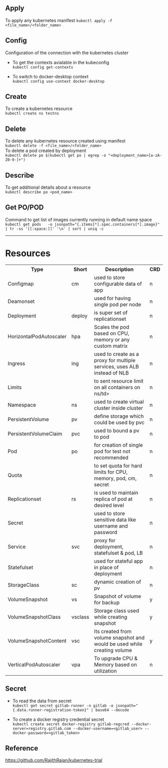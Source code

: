 ## Apply
To apply any kubernetes manifest
`kubectl apply -f <file_name>/<folder_name>`

## Config
Configuration of the connection with the kubernetes cluster

- To get the contexts avialable in the kubeconfig  
`kubectl config get-contexts`

- To switch to docker-desktop context  
`kubectl config use-context docker-desktop `

## Create
To create a kubernetes resource  
`kubectl create ns testns`

## Delete
To delete any kubernetes resource created using manifest  
`kubectl delete -f <file_name>/<folder_name>`  
To delete a pod created by deployment  
`kubectl delete po $(kubectl get po | egrep -o "<deployment_name>[a-zA-Z0-9-]+")`

## Describe
To get additional details about a resource  
`kubectl describe po <pod_name>`

## Get PO/POD
Command to get list of images currently running in default name space  
`kubectl get pods   -o jsonpath="{.items[*].spec.containers[*].image}" | tr -ss '[[:space:]]' '\n' | sort | uniq -c`

***
# Resources

<table>
    <tr>
        <th>Type</th>
        <th>Short</th>
        <th>Description</th>
        <th>CRD</th>
    </tr>
    <tr>
        <td>Configmap</td>
        <td>cm</td>
        <td>used to store configurable data of app</td>
        <td>n</td>
    </tr>  
    <tr>
        <td>Deamonset</td>
        <td></td>
        <td>used for having single pod per node</td>
        <td>n</td>
    </tr>
    <tr>
        <td>Deployment</td>
        <td>deploy</td>
        <td>is super set of replicationset</td>
        <td>n</td>
    </tr>
    <tr>
        <td>HorizontalPodAutoscaler</td>
        <td>hpa</td>
        <td>Scales the pod based on CPU, memory or any custom matrix </td>
        <td>n</td>
    </tr> 
    <tr>
        <td>Ingress</td>
        <td>ing</td>
        <td>used to create as a proxy for multiple services, uses ALB instead of NLB</td>
        <td>n</td>
    </tr>
    <tr>
        <td>Limits</td>
        <td></td>
        <td>to sent resource limit on all containers on ns/td>
        <td>n</td>
    </tr>
    <tr>
        <td>Namespace</td>
        <td>ns</td>
        <td>used to create virtual cluster inside cluster</td>
        <td>n</td>
    </tr>
    <tr>
        <td>PersistentVolume</td>
        <td>pv</td>
        <td>define storage which could be used by pvc</td>
        <td>n</td>
    </tr>
    <tr>
        <td>PersistentVolumeClaim</td>
        <td>pvc</td>
        <td>used to bound a pv to pod</td>
        <td>n</td>
    </tr>
    <tr>
        <td>Pod</td>
        <td>po</td>
        <td>for creation of single pod for test not recommended</td>
        <td>n</td>
    </tr>
    <tr>
        <td>Quota</td>
        <td></td>
        <td>to set quota for hard limits for CPU, memory, pod, cm, secret</td>
        <td>n</td>
    </tr>  
    <tr>
        <td>Replicationset</td>
        <td>rs</td>
        <td>is used to maintain replica of pod at desired level</td>
        <td>n</td>
    </tr>
    <tr>
        <td>Secret</td>
        <td></td>
        <td>used to store sensitive data like username and password</td>
        <td>n</td>
    </tr>
    <tr>
        <td>Service</td>
        <td>svc</td>
        <td>proxy for deployment, statefulset & pod, LB</td>
        <td>n</td>
    </tr>
    <tr>
        <td>Statefulset</td>
        <td></td>
        <td>used for stateful app in place of deployment</td>
        <td>n</td>
    </tr>
    <tr>
        <td>StorageClass</td>
        <td>sc</td>
        <td>dynamic creation of pv</td>
        <td>n</td>
    </tr>
    <tr>
        <td>VolumeSnapshot</td>
        <td>vs</td>
        <td>Snapshot of volume for backup</td>
        <td>y</td>
    </tr>
    <tr>
        <td>VolumeSnapshotClass</td>
        <td>vsclass</td>
        <td>Storage class used while creating snapshot</td>
        <td>y</td>
    </tr>
    <tr>
        <td>VolumeSnapshotContent</td>
        <td>vsc</td>
        <td>Its created from volume snapshot and would be used while creating volume</td>
        <td>y</td>
    </tr>
    <tr>
        <td>VerticalPodAutoscaler</td>
        <td>vpa</td>
        <td>To upgrade CPU & Memory based on utilization</td>
        <td>n</td>
    </tr>
</table>

## Secret
- To read the data from secret  
`kubectl get secret gitlab-runner -n gitlab -o jsonpath="{.data.runner-registration-token}" | base64 --decode`

- To create a docker registry credential secret  
`kubectl create secret docker-registry gitlab-regcred --docker-server=registry.gitlab.com --docker-username=<gitlab_user> --docker-password=<gitlab_token>`

## Reference 
https://github.com/RajithRajan/kubernetes-trial
